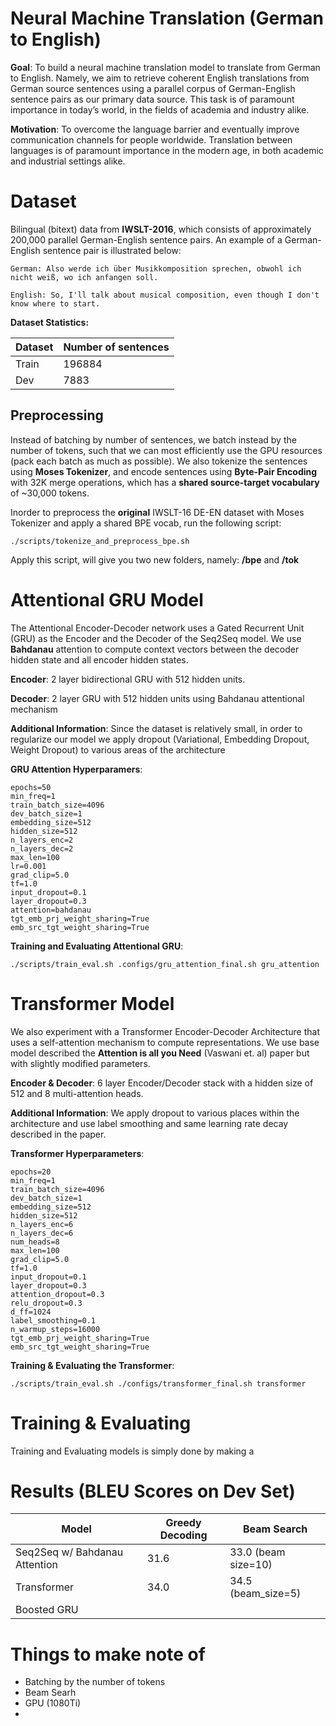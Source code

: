 # Neural Machine Translation (German to English)

**Goal**:
To build a neural machine translation model to translate from German to English. Namely, we aim to retrieve coherent English translations from German source sentences using a parallel corpus of German-English sentence pairs as our primary data source. This task is of paramount importance in today’s world, in the fields of academia and industry alike. 

**Motivation**:
To overcome the language barrier and eventually improve communication channels for people worldwide. Translation between languages is of paramount importance in the modern age, in both academic and industrial settings alike.

# Dataset

Bilingual (bitext) data from **IWSLT-2016**, which consists of approximately 200,000 parallel German-English sentence pairs. An example of a German-English sentence pair is illustrated below:	

```
German: Also werde ich über Musikkomposition sprechen, obwohl ich nicht weiß, wo ich anfangen soll.

English: So, I'll talk about musical composition, even though I don't know where to start.
```

**Dataset Statistics:**

| Dataset | Number of sentences |
| ------- | ------------------- |
| Train   | 196884              |
| Dev     | 7883                |

## Preprocessing
Instead of batching by number of sentences, we batch instead by the number of tokens, such that we can most efficiently use the GPU resources (pack each batch as much as possible). We also tokenize the sentences using **Moses Tokenizer**, and encode sentences using **Byte-Pair Encoding** with 32K merge operations, which has a **shared source-target vocabulary** of ~30,000 tokens. 

Inorder to preprocess the **original** IWSLT-16 DE-EN dataset with Moses Tokenizer and apply a shared BPE vocab, run the following script:

```
./scripts/tokenize_and_preprocess_bpe.sh
```

Apply this script, will give you two new folders, namely: **/bpe** and **/tok**

# Attentional GRU Model

The Attentional Encoder-Decoder network  uses a Gated Recurrent Unit (GRU) as the 
Encoder and the Decoder of the Seq2Seq model. We use **Bahdanau** attention to compute context vectors between the decoder hidden state and all encoder hidden states. 

**Encoder**:
2 layer bidirectional GRU with 512 hidden units. 

**Decoder**:
2 layer GRU with 512 hidden units using Bahdanau attentional mechanism 

**Additional Information**:
Since the dataset is relatively small, in order to regularize our model we apply dropout (Variational, Embedding Dropout, Weight Dropout) to various areas of the architecture

**GRU Attention Hyperparamers**:

```
epochs=50
min_freq=1
train_batch_size=4096
dev_batch_size=1
embedding_size=512
hidden_size=512
n_layers_enc=2
n_layers_dec=2
max_len=100
lr=0.001
grad_clip=5.0
tf=1.0
input_dropout=0.1
layer_dropout=0.3
attention=bahdanau
tgt_emb_prj_weight_sharing=True
emb_src_tgt_weight_sharing=True
```

**Training and Evaluating Attentional GRU**:

```
./scripts/train_eval.sh .configs/gru_attention_final.sh gru_attention
```

# Transformer Model

We also experiment with a Transformer Encoder-Decoder Architecture that uses a self-attention mechanism to compute representations. We use base model described the **Attention is all you Need** (Vaswani et. al) paper but with slightly modified parameters.

**Encoder & Decoder**: 
6 layer Encoder/Decoder stack with a hidden size of 512 and 8 multi-attention heads.

**Additional Information**:
We apply dropout to various places within the architecture and use label smoothing and same learning rate decay described in the paper.


**Transformer Hyperparameters**:

```
epochs=20
min_freq=1
train_batch_size=4096
dev_batch_size=1
embedding_size=512
hidden_size=512
n_layers_enc=6
n_layers_dec=6
num_heads=8
max_len=100
grad_clip=5.0
tf=1.0
input_dropout=0.1
layer_dropout=0.3
attention_dropout=0.3
relu_dropout=0.3
d_ff=1024
label_smoothing=0.1
n_warmup_steps=16000
tgt_emb_prj_weight_sharing=True
emb_src_tgt_weight_sharing=True
```

**Training & Evaluating the Transformer**:
```
./scripts/train_eval.sh ./configs/transformer_final.sh transformer
```

# Training & Evaluating
Training and Evaluating models is simply done by making a 

# Results (BLEU Scores on Dev Set)

| Model                         | Greedy Decoding | Beam Search         |
| ----------------------------- | --------------- | ------------------- |
| Seq2Seq w/ Bahdanau Attention | 31.6            | 33.0 (beam size=10) |
| Transformer                   | 34.0            | 34.5 (beam_size=5)  |
| Boosted GRU                   |                 |                     |



# Things to make note of

- Batching by the number of tokens
- Beam Searh
- GPU (1080Ti)
-
